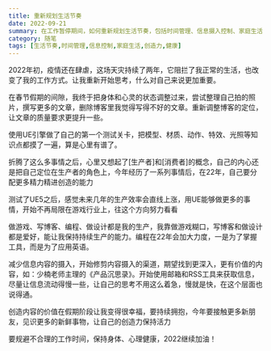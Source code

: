 ```yaml
---
title: 重新规划生活节奏
date: 2022-09-21
summary: 在工作暂停期间，如何重新规划生活节奏，包括时间管理、信息摄入控制、家庭生活等方面的思考和实践。通过具体的生活安排，寻找新的生活重心和意义。
category: 随笔
tags: [生活节奏,时间管理,信息控制,家庭生活,创造力,健康]
---
```


2022年初，疫情还在肆虐，这场天灾持续了两年，它阻拦了我正常的生活，也改变了我的工作方式。让我重新开始思考，什么对自己来说更加重要。

在春节假期的间隙，我终于把身体和心灵的状态调整过来，尝试整理自己拍的照片，撰写更多的文章，删除博客里我觉得写得不好的文章。重新调整博客的定位，让文章的质量要求更提升一些。

使用UE引擎做了自己的第一个测试关卡，把模型、材质、动作、特效、光照等知识点都摸了一遍，算是心里有谱了。

折腾了这么多事情之后，心里又想起了[生产者]和[消费者]的概念，自己的内心还是把自己定位在生产者的角色上，今年经历了一系列事情后，在22年，自己要分配更多精力精进创造的能力

测试了UE5之后，感觉未来几年的生产效率会直线上涨，用UE能够做更多的事情，开始不再局限在游戏行业上，往这个方向努力看看

做游戏、写博客、编程、做设计都是我的生产，我靠做游戏糊口，写博客和做设计都是爱好，能让我保持持续生产的能力。编程在22年会加大力度，一是为了掌握工具，而是为了应用英语。

减少信息内容的摄入，开始修剪内容摄入的渠道，期望找到更深入，更有价值的内容，如：少楠老师主理的《产品沉思录》。开始使用邮箱和RSS工具来获取信息，尽量让信息流动得慢一些，让自己的思考不用这么着急，慢就是快，在这个层面也说得通。

创造内容的价值在假期阶段让我变得很幸福，要持续拥抱，今年要接触更多新朋友，见识更多的新鲜事物，让自己的创造力保持活力

要规避不合理的工作时间，保持身体、心理健康，2022继续加油！